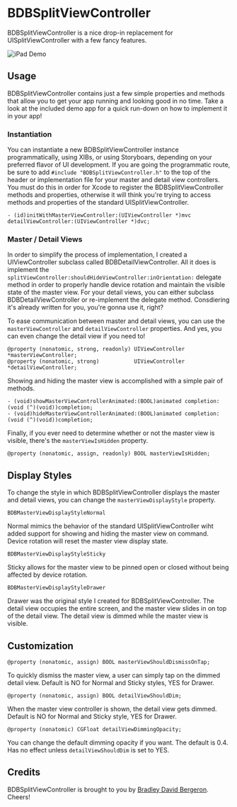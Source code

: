 # BDBSplitViewController

BDBSplitViewController is a nice drop-in replacement for UISplitViewController with a few fancy features.

![iPad Demo](https://dl.dropboxusercontent.com/u/6225/GitHub/BDBSplitViewController/BDBSplitViewController.gif)

## Usage

BDBSplitViewController contains just a few simple properties and methods that allow you to get your app running and looking good in no time. Take a look at the included demo app for a quick run-down on how to implement it in your app!

### Instantiation

You can instantiate a new BDBSplitViewController instance programmatically, using XIBs, or using Storyboars, depending on your preferred flavor of UI development. If you are going the programmatic route, be sure to add `#include "BDBSplitViewController.h"` to the top of the header or implementation file for your master and detail view controllers. You must do this in order for Xcode to register the BDBSplitViewController methods and properties, otherwise it will think you're trying to access methods and properties of the standard UISplitViewController.

```objc
- (id)initWithMasterViewController:(UIViewController *)mvc detailViewController:(UIViewController *)dvc;
```

### Master / Detail Views

In order to simplify the process of implementation, I created a UIViewController subclass called BDBDetailViewController. All it does is implement the `splitViewController:shouldHideViewController:inOrientation:` delegate method in order to properly handle device rotation and maintain the visible state of the master view. For your detail views, you can either subclass BDBDetailViewController or re-implement the delegate method. Consdiering it's already written for you, you're gonna use it, right?

To ease communication between master and detail views, you can use the `masterViewController` and `detailViewController` properties. And yes, you can even change the detail view if you need to!

```objc
@property (nonatomic, strong, readonly) UIViewController *masterViewController;
@property (nonatomic, strong)           UIViewController *detailViewController;
```

Showing and hiding the master view is accomplished with a simple pair of methods.

```objc
- (void)showMasterViewControllerAnimated:(BOOL)animated completion:(void (^)(void))completion;
- (void)hideMasterViewControllerAnimated:(BOOL)animated completion:(void (^)(void))completion;
```

Finally, if you ever need to determine whether or not the master view is visible, there's the `masterViewIsHidden` property.

```objc
@property (nonatomic, assign, readonly) BOOL masterViewIsHidden;
```

## Display Styles

To change the style in which BDBSplitViewController displays the master and detail views, you can change the `masterViewDisplayStyle` property.

`BDBMasterViewDisplayStyleNormal`

Normal mimics the behavior of the standard UISplitViewController wiht added support for showing and hiding the master view on command. Device rotation will reset the master view display state.

`BDBMasterViewDisplayStyleSticky`

Sticky allows for the master view to be pinned open or closed without being affected by device rotation.

`BDBMasterViewDisplayStyleDrawer`

Drawer was the original style I created for BDBSplitViewController. The detail view occupies the entire screen, and the master view slides in on top of the detail view. The detail view is dimmed while the master view is visible.

## Customization

```objc
@property (nonatomic, assign) BOOL masterViewShouldDismissOnTap;
```

To quickly dismiss the master view, a user can simply tap on the dimmed detail view. Default is NO for Normal and Sticky styles, YES for Drawer.

```objc
@property (nonatomic, assign) BOOL detailViewShouldDim;
```

When the master view controller is shown, the detail view gets dimmed. Default is NO for Normal and Sticky style, YES for Drawer.

```objc
@property (nonatomic) CGFloat detailViewDimmingOpacity;
```

You can change the default dimming opacity if you want. The default is 0.4. Has no effect unless `detailViewShouldDim` is set to YES.

## Credits

BDBSplitViewController is brought to you by [Bradley David Bergeron](http://www.bradbergeron.com). Cheers!